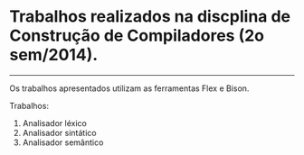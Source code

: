 # Trabalhos realizados na discplina de Construção de Compiladores (2o sem/2014).
----------

Os trabalhos apresentados utilizam as ferramentas Flex e Bison.

Trabalhos:
1. Analisador léxico
2. Analisador sintático
3. Analisador semântico

